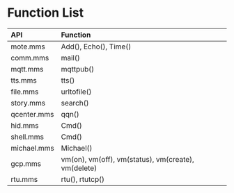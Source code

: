 # Function List

| API | Function |
| :--- | :--- |
| mote.mms | Add\(\), Echo\(\), Time\(\) |
| comm.mms | mail\(\) |
| mqtt.mms | mqttpub\(\) |
| tts.mms | tts\(\) |
| file.mms | urltofile\(\) |
| story.mms | search\(\) |
| qcenter.mms | qqn\(\) |
| hid.mms | Cmd\(\) |
| shell.mms | Cmd\(\) |
| michael.mms | Michael\(\) |
| gcp.mms | vm\(on\), vm\(off\), vm\(status\), vm\(create\), vm\(delete\) |
| rtu.mms | rtu\(\), rtutcp\(\) |

